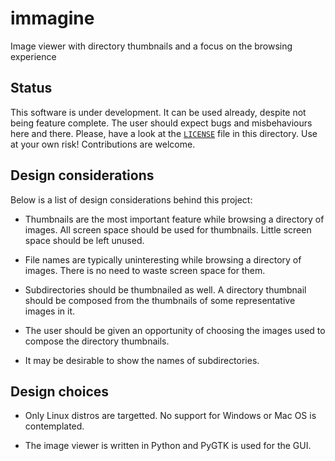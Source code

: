 # immagine
Image viewer with directory thumbnails and a focus on the browsing experience

## Status

This software is under development. It can be used already, despite not being
feature complete. The user should expect bugs and misbehaviours here and there.
Please, have a look at the [`LICENSE`](LICENSE) file in this directory.
Use at your own risk! Contributions are welcome.

## Design considerations

Below is a list of design considerations behind this project:

- Thumbnails are the most important feature while browsing a directory of
  images. All screen space should be used for thumbnails. Little screen space
  should be left unused.

- File names are typically uninteresting while browsing a directory of images.
  There is no need to waste screen space for them.

- Subdirectories should be thumbnailed as well. A directory thumbnail should
  be composed from the thumbnails of some representative images in it.

- The user should be given an opportunity of choosing the images used to
  compose the directory thumbnails.

- It may be desirable to show the names of subdirectories.

## Design choices

- Only Linux distros are targetted. No support for Windows or Mac OS is
  contemplated.

- The image viewer is written in Python and PyGTK is used for the GUI.
